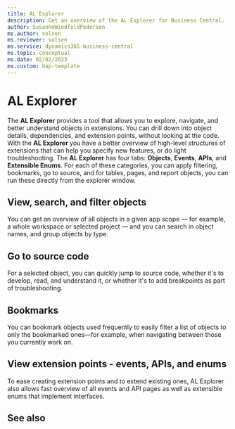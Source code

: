 ```yaml
---
title: AL Explorer
description: Get an overview of the AL Explorer for Business Central.  
author: SusanneWindfeldPedersen
ms.author: solsen
ms.reviewer: solsen
ms.service: dynamics365-business-central
ms.topic: conceptual
ms.date: 02/02/2023
ms.custom: bap-template
---
```


# AL Explorer

The **AL Explorer** provides a tool that allows you to explore, navigate, and better understand objects in extensions. You can drill down into object details, dependencies, and extension points, without looking at the code. With the **AL Explorer** you have a better overview of high-level structures of extensions that can help you specify new features, or do light troubleshooting.
The **AL Explorer** has four tabs: **Objects**, **Events**, **APIs**, and **Extensible Enums**. For each of these categories, you can apply filtering, bookmarks, go to source, and for tables, pages, and report objects, you can run these directly from the explorer window.

## View, search, and filter objects

You can get an overview of all objects in a given app scope — for example, a whole workspace or selected project — and you can search in object names, and group objects by type.

## Go to source code

For a selected object, you can quickly jump to source code, whether it's to develop, read, and understand it, or whether it's to add breakpoints as part of troubleshooting.

## Bookmarks

You can bookmark objects used frequently to easily filter a list of objects to only the bookmarked ones—for example, when navigating between those you currently work on.

## View extension points - events, APIs, and enums

To ease creating extension points and to extend existing ones, AL Explorer also allows fast overview of all events and API pages as well as extensible enums that implement interfaces.

## See also